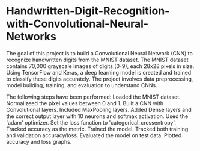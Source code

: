# Handwritten-Digit-Recognition-with-Convolutional-Neural-Networks
The goal of this project is to build a Convolutional Neural Network (CNN) to recognize handwritten digits from the MNIST dataset. The MNIST dataset contains 70,000 grayscale images of digits (0-9), each 28x28 pixels in size. Using TensorFlow and Keras, a deep learning model is created and trained  to classify these digits accurately. The project involves data preprocessing, model building, training, and evaluation to understand CNNs.

The following steps have been performed:
Loaded the MNIST dataset.
Normalizeed the pixel values between 0 and 1.
Built a CNN with Convolutional layers.
Included MaxPooling layers.
Added Dense layers and the correct output layer with 10 neurons and softmax activation.
Used the 'adam' optimizer.
Set the loss function to 'categorical_crossentropy'.
Tracked accuracy as the metric.
Trained the model.
Tracked both training and validation accuracy/loss.
Evaluated the model on test data.
Plotted accuracy and loss graphs.

